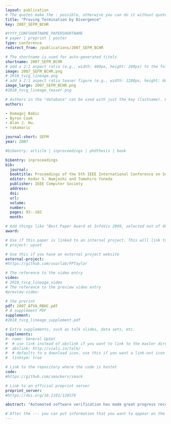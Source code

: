 ```yaml
---
layout: publication
# The quotes make the : possible, otherwise you can do it without quotes
title: "Proving Termination by Divergence"
key: 2007_SEFM_BCHR

#YYYY_CONFSHORTNAME_PAPERSHORTNAME
# paper | preprint | poster
type: conference
redirect_from: /publications/2007_SEFM_BCHR

# The shortname is used for auto-generated titels
shortname: 2007_SEFM_BCHR
# add a 2:1 aspect ratio (e.g., width: 400px, height: 200px) to the folder /assets/images/papers/
image: 2007_SEFM_BCHR.png
# 2018_tvcg_lineage.png
# add a 2:1 aspect ratio teaser figure (e.g., width: 1200px, height: 600px) to the folder /assets/images/papers/
image_large: 2007_SEFM_BCHR.png
#2018_tvcg_lineage_teaser.png

# Authors in the "database" can be used with just the key (lastname). Others can be written properly.
authors:

- Domagoj Babic
- Byron Cook
- Alan J. Hu.
- rakamaric

journal-short: SEFM
year: 2007

#bibentry: article | inproceedings | phdthesis | book

bibentry: inproceedings
bib:
  journal:
  booktitle: Proceedings of the 5th IEEE International Conference on Software Engineering and Formal Methods (SEFM 2007)
  editor: Kedar S. Namjoshi and Tomohiro Yoneda
  publisher: IEEE Computer Society
  address: 
  doi: 
  url: 
  volume:
  number: 
  pages: 93--102
  month: 

# Add things like "Best Paper Award at InfoVis 2099, selected out of 4000 submissions"
award:

# Use if this paper is linked to an internal project. This will link to the project site
# project: upset

# Use this if you have an external project website
external-project: 
#https://github.com/soarlab/FPTaylor

# The reference to the video entry
video:
# 2018_tvcg_lineage_video
# The reference to the preview video entry
#preview-video:

# the prerint
pdf: 2007_ATVA_RBHC.pdf
# A supplement PDF
supplement: 
#2018_tvcg_lineage_supplement.pdf

# Extra supplements, such as talk slides, data sets, etc.
supplements:
#- name: General UpSet
#  # use link instead of abslink if you want to link to the master directory
#  abslink: http://vials.io/talk/
#  # defaults to a download icon, use this if you want a link-out icon
#  linksym: true

# Link to the repository where the code is hostet
code: 
#https://github.com/smackers/smack

# Link to an official preprint server
preprint_server: 
#https://doi.org/10.1101/128579

abstract: "Automated software verification has made great progress recently, and a key enabler of this progress has been the advances in efficient, automated decision procedures suitable for verification (Boolean satisfiability solvers and satisfiability-modulo-theories (SMT) solvers). Verifying general software, however, requires reasoning about unbounded, linked, heap-allocated data structures, which in turn motivates the need for a logical theory for such structures that includes unbounded reachability. So far, none of the available SMT solvers supports such a theory. In this paper, we present our integration of a decision procedure that supports unbounded heap reachability into an available SMT solver. Using the extended SMT solver, we can efficiently verify examples of heap-manipulating programs that we could not verify before."

# After the --- you can put information that you want to appear on the website using markdown formatting or HTML. A good example are acknowledgements, extra references, an erratum, etc.
---
```

